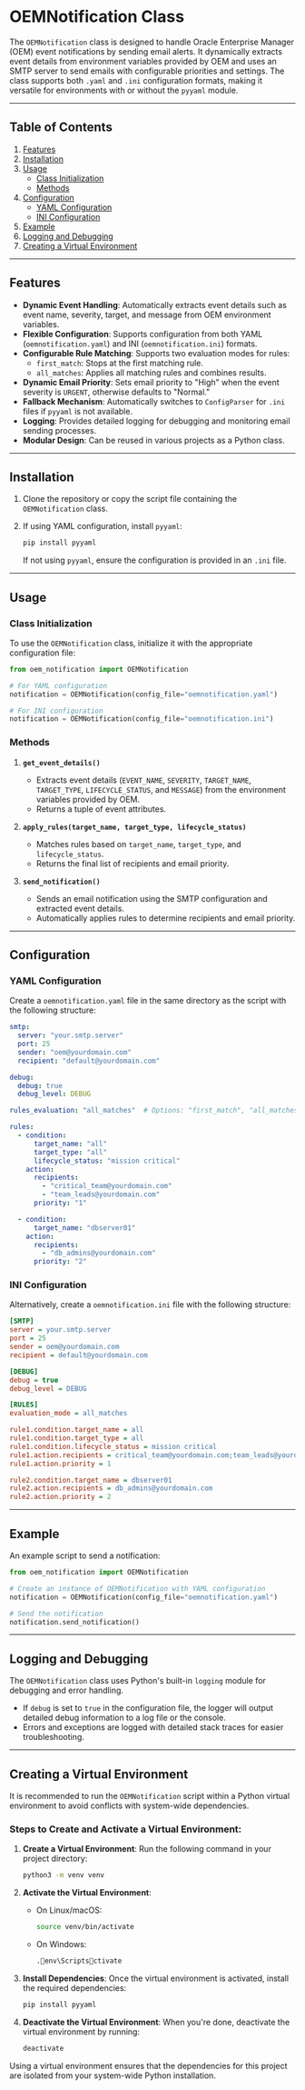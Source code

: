 
# OEMNotification Class

The `OEMNotification` class is designed to handle Oracle Enterprise Manager (OEM) event notifications by sending email alerts. It dynamically extracts event details from environment variables provided by OEM and uses an SMTP server to send emails with configurable priorities and settings. The class supports both `.yaml` and `.ini` configuration formats, making it versatile for environments with or without the `pyyaml` module.

---

## Table of Contents
1. [Features](#features)
2. [Installation](#installation)
3. [Usage](#usage)
   - [Class Initialization](#class-initialization)
   - [Methods](#methods)
4. [Configuration](#configuration)
   - [YAML Configuration](#yaml-configuration)
   - [INI Configuration](#ini-configuration)
5. [Example](#example)
6. [Logging and Debugging](#logging-and-debugging)
7. [Creating a Virtual Environment](#creating-a-virtual-environment)

---

## Features
- **Dynamic Event Handling**: Automatically extracts event details such as event name, severity, target, and message from OEM environment variables.
- **Flexible Configuration**: Supports configuration from both YAML (`oemnotification.yaml`) and INI (`oemnotification.ini`) formats.
- **Configurable Rule Matching**: Supports two evaluation modes for rules:
  - `first_match`: Stops at the first matching rule.
  - `all_matches`: Applies all matching rules and combines results.
- **Dynamic Email Priority**: Sets email priority to "High" when the event severity is `URGENT`, otherwise defaults to "Normal."
- **Fallback Mechanism**: Automatically switches to `ConfigParser` for `.ini` files if `pyyaml` is not available.
- **Logging**: Provides detailed logging for debugging and monitoring email sending processes.
- **Modular Design**: Can be reused in various projects as a Python class.

---

## Installation
1. Clone the repository or copy the script file containing the `OEMNotification` class.

2. If using YAML configuration, install `pyyaml`:
   ```bash
   pip install pyyaml
   ```
   If not using `pyyaml`, ensure the configuration is provided in an `.ini` file.

---

## Usage

### Class Initialization
To use the `OEMNotification` class, initialize it with the appropriate configuration file:

```python
from oem_notification import OEMNotification

# For YAML configuration
notification = OEMNotification(config_file="oemnotification.yaml")

# For INI configuration
notification = OEMNotification(config_file="oemnotification.ini")
```

### Methods
1. **`get_event_details()`**
   - Extracts event details (`EVENT_NAME`, `SEVERITY`, `TARGET_NAME`, `TARGET_TYPE`, `LIFECYCLE_STATUS`, and `MESSAGE`) from the environment variables provided by OEM.
   - Returns a tuple of event attributes.

2. **`apply_rules(target_name, target_type, lifecycle_status)`**
   - Matches rules based on `target_name`, `target_type`, and `lifecycle_status`.
   - Returns the final list of recipients and email priority.

3. **`send_notification()`**
   - Sends an email notification using the SMTP configuration and extracted event details.
   - Automatically applies rules to determine recipients and email priority.

---

## Configuration

### YAML Configuration
Create a `oemnotification.yaml` file in the same directory as the script with the following structure:

```yaml
smtp:
  server: "your.smtp.server"
  port: 25
  sender: "oem@yourdomain.com"
  recipient: "default@yourdomain.com"

debug:
  debug: true
  debug_level: DEBUG

rules_evaluation: "all_matches"  # Options: "first_match", "all_matches"

rules:
  - condition:
      target_name: "all"
      target_type: "all"
      lifecycle_status: "mission critical"
    action:
      recipients:
        - "critical_team@yourdomain.com"
        - "team_leads@yourdomain.com"
      priority: "1"

  - condition:
      target_name: "dbserver01"
    action:
      recipients:
        - "db_admins@yourdomain.com"
      priority: "2"
```

### INI Configuration
Alternatively, create a `oemnotification.ini` file with the following structure:

```ini
[SMTP]
server = your.smtp.server
port = 25
sender = oem@yourdomain.com
recipient = default@yourdomain.com

[DEBUG]
debug = true
debug_level = DEBUG

[RULES]
evaluation_mode = all_matches

rule1.condition.target_name = all
rule1.condition.target_type = all
rule1.condition.lifecycle_status = mission critical
rule1.action.recipients = critical_team@yourdomain.com;team_leads@yourdomain.com
rule1.action.priority = 1

rule2.condition.target_name = dbserver01
rule2.action.recipients = db_admins@yourdomain.com
rule2.action.priority = 2
```

---

## Example
An example script to send a notification:

```python
from oem_notification import OEMNotification

# Create an instance of OEMNotification with YAML configuration
notification = OEMNotification(config_file="oemnotification.yaml")

# Send the notification
notification.send_notification()
```

---

## Logging and Debugging
The `OEMNotification` class uses Python's built-in `logging` module for debugging and error handling.

- If `debug` is set to `true` in the configuration file, the logger will output detailed debug information to a log file or the console.
- Errors and exceptions are logged with detailed stack traces for easier troubleshooting.

---

## Creating a Virtual Environment

It is recommended to run the `OEMNotification` script within a Python virtual environment to avoid conflicts with system-wide dependencies.

### Steps to Create and Activate a Virtual Environment:

1. **Create a Virtual Environment**:
   Run the following command in your project directory:
   ```bash
   python3 -m venv venv
   ```

2. **Activate the Virtual Environment**:
   - On Linux/macOS:
     ```bash
     source venv/bin/activate
     ```
   - On Windows:
     ```bash
     .env\Scriptsctivate
     ```

3. **Install Dependencies**:
   Once the virtual environment is activated, install the required dependencies:
   ```bash
   pip install pyyaml
   ```

4. **Deactivate the Virtual Environment**:
   When you're done, deactivate the virtual environment by running:
   ```bash
   deactivate
   ```

Using a virtual environment ensures that the dependencies for this project are isolated from your system-wide Python installation.
